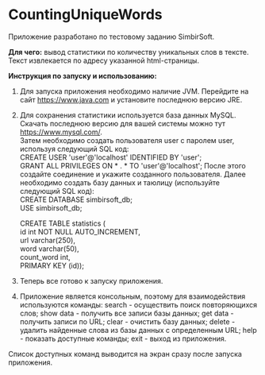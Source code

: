 # CountingUniqueWords
Приложение разработано по тестовому заданию SimbirSoft. 

**Для чего:** вывод статистики по количеству уникальных слов в тексте. Текст извлекается по адресу указанной html-страницы. 

**Инструкция по запуску и использованию:**  
1. Для запуска приложения необходимо наличие JVM. Перейдите на сайт https://www.java.com и установите последнюю версию JRE.
2. Для сохранения статистики используется база данных MySQL. Скачать последнюю версию для вашей системы можно тут https://www.mysql.com/.  
  Затем необходимо создать пользователя user с паролем user, используя следующий SQL код:  
  CREATE USER 'user'@'localhost' IDENTIFIED BY 'user';  
  GRANT ALL PRIVILEGES ON * . * TO 'user'@'localhost';
  После этого создайте соединение и укажите созданного пользователя.
  Далее необходимо создать базу данных и таюлицу (используйте следующий SQL код):  
  CREATE DATABASE  simbirsoft_db;  
  USE simbirsoft_db;  

    CREATE TABLE statistics (  
    id int NOT NULL AUTO_INCREMENT,  
    url varchar(250),  
    word varchar(50),  
    count_word int,  
    PRIMARY KEY (id));  
    
3. Теперь все готово к запуску приложения.  
4. Приложение является консольным, поэтому для взаимодействия используются команды:
  search - осуществить поиск повторяющихся слов;
  show data - получить все записи базы данных;
  get data - получить записи по URL;
  clear - очистить базу данных;
  delete - удалить найденные слова из базы данных с определенным URL;
  help - показать доступные команды;
  exit - выход из приложения.
  
  Список доступных команд выводится на экран сразу после запуска приложения.
    
